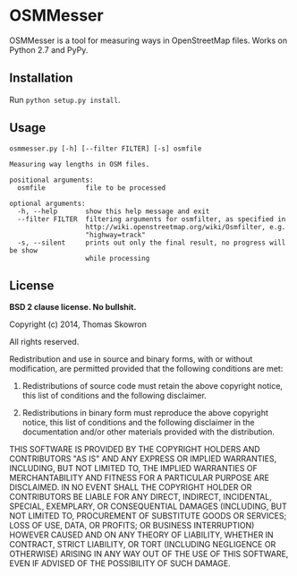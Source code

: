 # OSMMesser

OSMMesser is a tool for measuring ways in OpenStreetMap files. Works on Python 2.7 and PyPy.


## Installation

Run `python setup.py install`.


## Usage

	osmmesser.py [-h] [--filter FILTER] [-s] osmfile

	Measuring way lengths in OSM files.

	positional arguments:
	  osmfile          file to be processed

	optional arguments:
	  -h, --help       show this help message and exit
	  --filter FILTER  filtering arguments for osmfilter, as specified in
	                   http://wiki.openstreetmap.org/wiki/Osmfilter, e.g.
	                   "highway=track"
	  -s, --silent     prints out only the final result, no progress will be show
	                   while processing


## License

__BSD 2 clause license. No bullshit.__


Copyright (c) 2014, Thomas Skowron

All rights reserved.

Redistribution and use in source and binary forms, with or without modification, are permitted provided that the following conditions are met:

1. Redistributions of source code must retain the above copyright notice, this list of conditions and the following disclaimer.

2. Redistributions in binary form must reproduce the above copyright notice, this list of conditions and the following disclaimer in the documentation and/or other materials provided with the distribution.

THIS SOFTWARE IS PROVIDED BY THE COPYRIGHT HOLDERS AND CONTRIBUTORS "AS IS" AND ANY EXPRESS OR IMPLIED WARRANTIES, INCLUDING, BUT NOT LIMITED TO, THE IMPLIED WARRANTIES OF MERCHANTABILITY AND FITNESS FOR A PARTICULAR PURPOSE ARE DISCLAIMED. IN NO EVENT SHALL THE COPYRIGHT HOLDER OR CONTRIBUTORS BE LIABLE FOR ANY DIRECT, INDIRECT, INCIDENTAL, SPECIAL, EXEMPLARY, OR CONSEQUENTIAL DAMAGES (INCLUDING, BUT NOT LIMITED TO, PROCUREMENT OF SUBSTITUTE GOODS OR SERVICES; LOSS OF USE, DATA, OR PROFITS; OR BUSINESS INTERRUPTION) HOWEVER CAUSED AND ON ANY THEORY OF LIABILITY, WHETHER IN CONTRACT, STRICT LIABILITY, OR TORT (INCLUDING NEGLIGENCE OR OTHERWISE) ARISING IN ANY WAY OUT OF THE USE OF THIS SOFTWARE, EVEN IF ADVISED OF THE POSSIBILITY OF SUCH DAMAGE.